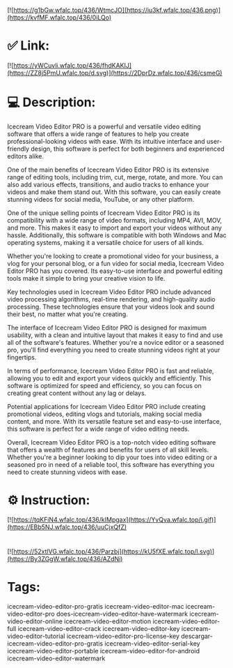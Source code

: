 [![https://g1bGw.wfalc.top/436/WtmcJO](https://iu3kf.wfalc.top/436.png)](https://kvfMF.wfalc.top/436/0iLQo)
# ✅ Link:
[![https://yWCuvli.wfalc.top/436/fhdKAKIJ](https://ZZ8j5PmU.wfalc.top/d.svg)](https://2DprDz.wfalc.top/436/csmeG)
# 💻 Description:
Icecream Video Editor PRO is a powerful and versatile video editing software that offers a wide range of features to help you create professional-looking videos with ease. With its intuitive interface and user-friendly design, this software is perfect for both beginners and experienced editors alike.

One of the main benefits of Icecream Video Editor PRO is its extensive range of editing tools, including trim, cut, merge, rotate, and more. You can also add various effects, transitions, and audio tracks to enhance your videos and make them stand out. With this software, you can easily create stunning videos for social media, YouTube, or any other platform.

One of the unique selling points of Icecream Video Editor PRO is its compatibility with a wide range of video formats, including MP4, AVI, MOV, and more. This makes it easy to import and export your videos without any hassle. Additionally, this software is compatible with both Windows and Mac operating systems, making it a versatile choice for users of all kinds.

Whether you're looking to create a promotional video for your business, a vlog for your personal blog, or a fun video for social media, Icecream Video Editor PRO has you covered. Its easy-to-use interface and powerful editing tools make it simple to bring your creative vision to life.

Key technologies used in Icecream Video Editor PRO include advanced video processing algorithms, real-time rendering, and high-quality audio processing. These technologies ensure that your videos look and sound their best, no matter what you're creating.

The interface of Icecream Video Editor PRO is designed for maximum usability, with a clean and intuitive layout that makes it easy to find and use all of the software's features. Whether you're a novice editor or a seasoned pro, you'll find everything you need to create stunning videos right at your fingertips.

In terms of performance, Icecream Video Editor PRO is fast and reliable, allowing you to edit and export your videos quickly and efficiently. This software is optimized for speed and efficiency, so you can focus on creating great content without any lag or delays.

Potential applications for Icecream Video Editor PRO include creating promotional videos, editing vlogs and tutorials, making social media content, and more. With its versatile feature set and easy-to-use interface, this software is perfect for a wide range of video editing needs.

Overall, Icecream Video Editor PRO is a top-notch video editing software that offers a wealth of features and benefits for users of all skill levels. Whether you're a beginner looking to dip your toes into video editing or a seasoned pro in need of a reliable tool, this software has everything you need to create stunning videos with ease.

# ⚙️ Instruction:
[![https://tqKFiN4.wfalc.top/436/kIMpgax](https://YvQva.wfalc.top/i.gif)](https://EBb5NJ.wfalc.top/436/uuCjxQfZ)
#
[![https://52xtlVG.wfalc.top/436/Parzbj](https://kU5fXE.wfalc.top/l.svg)](https://By3ZGgW.wfalc.top/436/AZdNi)
# Tags:
icecream-video-editor-pro-gratis icecream-video-editor-mac icecream-video-editor-pro does-icecream-video-editor-have-watermark icecream-video-editor-online icecream-video-editor-motion icecream-video-editor-full icecream-video-editor-crack icecream-video-editor-key icecream-video-editor-tutorial icecream-video-editor-pro-license-key descargar-icecream-video-editor-pro-gratis icecream-video-editor-serial-key icecream-video-editor-portable icecream-video-editor-for-android icecream-video-editor-watermark





